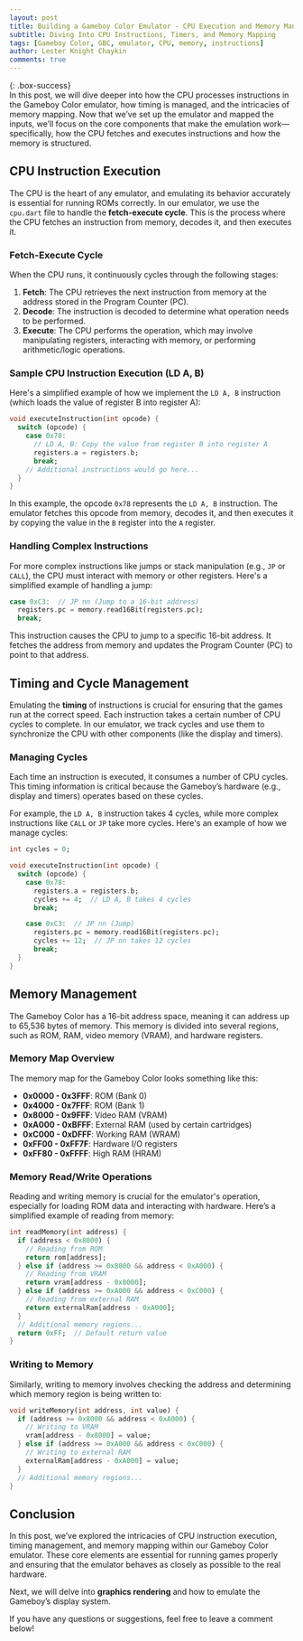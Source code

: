 ```yaml
---
layout: post  
title: Building a Gameboy Color Emulator - CPU Execution and Memory Management  
subtitle: Diving Into CPU Instructions, Timers, and Memory Mapping  
tags: [Gameboy Color, GBC, emulator, CPU, memory, instructions]  
author: Lester Knight Chaykin  
comments: true  
---
```


{: .box-success}  
In this post, we will dive deeper into how the CPU processes instructions in the Gameboy Color emulator, how timing is managed, and the intricacies of memory mapping. Now that we’ve set up the emulator and mapped the inputs, we’ll focus on the core components that make the emulation work—specifically, how the CPU fetches and executes instructions and how the memory is structured.

## CPU Instruction Execution

The CPU is the heart of any emulator, and emulating its behavior accurately is essential for running ROMs correctly. In our emulator, we use the `cpu.dart` file to handle the **fetch-execute cycle**. This is the process where the CPU fetches an instruction from memory, decodes it, and then executes it.

### Fetch-Execute Cycle

When the CPU runs, it continuously cycles through the following stages:

1. **Fetch**: The CPU retrieves the next instruction from memory at the address stored in the Program Counter (PC).
2. **Decode**: The instruction is decoded to determine what operation needs to be performed.
3. **Execute**: The CPU performs the operation, which may involve manipulating registers, interacting with memory, or performing arithmetic/logic operations.

### Sample CPU Instruction Execution (LD A, B)

Here's a simplified example of how we implement the `LD A, B` instruction (which loads the value of register B into register A):

```dart  
void executeInstruction(int opcode) {  
  switch (opcode) {  
    case 0x78:  
      // LD A, B: Copy the value from register B into register A
      registers.a = registers.b;  
      break;  
    // Additional instructions would go here...
  }  
}  
```

In this example, the opcode `0x78` represents the `LD A, B` instruction. The emulator fetches this opcode from memory, decodes it, and then executes it by copying the value in the `B` register into the `A` register.

### Handling Complex Instructions

For more complex instructions like jumps or stack manipulation (e.g., `JP` or `CALL`), the CPU must interact with memory or other registers. Here's a simplified example of handling a jump:

```dart  
case 0xC3:  // JP nn (Jump to a 16-bit address)
  registers.pc = memory.read16Bit(registers.pc);  
  break;  
```

This instruction causes the CPU to jump to a specific 16-bit address. It fetches the address from memory and updates the Program Counter (PC) to point to that address.

## Timing and Cycle Management

Emulating the **timing** of instructions is crucial for ensuring that the games run at the correct speed. Each instruction takes a certain number of CPU cycles to complete. In our emulator, we track cycles and use them to synchronize the CPU with other components (like the display and timers).

### Managing Cycles

Each time an instruction is executed, it consumes a number of CPU cycles. This timing information is critical because the Gameboy’s hardware (e.g., display and timers) operates based on these cycles.

For example, the `LD A, B` instruction takes 4 cycles, while more complex instructions like `CALL` or `JP` take more cycles. Here's an example of how we manage cycles:

```dart  
int cycles = 0;

void executeInstruction(int opcode) {  
  switch (opcode) {  
    case 0x78:  
      registers.a = registers.b;  
      cycles += 4;  // LD A, B takes 4 cycles  
      break;

    case 0xC3:  // JP nn (Jump)
      registers.pc = memory.read16Bit(registers.pc);  
      cycles += 12;  // JP nn takes 12 cycles  
      break;
  }  
}  
```

## Memory Management

The Gameboy Color has a 16-bit address space, meaning it can address up to 65,536 bytes of memory. This memory is divided into several regions, such as ROM, RAM, video memory (VRAM), and hardware registers.

### Memory Map Overview

The memory map for the Gameboy Color looks something like this:

- **0x0000 - 0x3FFF**: ROM (Bank 0)
- **0x4000 - 0x7FFF**: ROM (Bank 1)
- **0x8000 - 0x9FFF**: Video RAM (VRAM)
- **0xA000 - 0xBFFF**: External RAM (used by certain cartridges)
- **0xC000 - 0xDFFF**: Working RAM (WRAM)
- **0xFF00 - 0xFF7F**: Hardware I/O registers
- **0xFF80 - 0xFFFF**: High RAM (HRAM)

### Memory Read/Write Operations

Reading and writing memory is crucial for the emulator's operation, especially for loading ROM data and interacting with hardware. Here’s a simplified example of reading from memory:

```dart  
int readMemory(int address) {  
  if (address < 0x8000) {  
    // Reading from ROM
    return rom[address];  
  } else if (address >= 0x8000 && address < 0xA000) {  
    // Reading from VRAM
    return vram[address - 0x8000];  
  } else if (address >= 0xA000 && address < 0xC000) {  
    // Reading from external RAM
    return externalRam[address - 0xA000];  
  }  
  // Additional memory regions...
  return 0xFF;  // Default return value  
}  
```

### Writing to Memory

Similarly, writing to memory involves checking the address and determining which memory region is being written to:

```dart  
void writeMemory(int address, int value) {  
  if (address >= 0x8000 && address < 0xA000) {  
    // Writing to VRAM
    vram[address - 0x8000] = value;  
  } else if (address >= 0xA000 && address < 0xC000) {  
    // Writing to external RAM
    externalRam[address - 0xA000] = value;  
  }  
  // Additional memory regions...
}  
```

## Conclusion

In this post, we’ve explored the intricacies of CPU instruction execution, timing management, and memory mapping within our Gameboy Color emulator. These core elements are essential for running games properly and ensuring that the emulator behaves as closely as possible to the real hardware.

Next, we will delve into **graphics rendering** and how to emulate the Gameboy’s display system.

If you have any questions or suggestions, feel free to leave a comment below!
